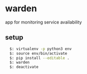 # warden
app for monitoring service availability

## setup
```sh
  $: virtualenv -p python3 env
  $: source env/bin/activate
  $: pip install --editable .
  $: warden
  $: deactivate
```
